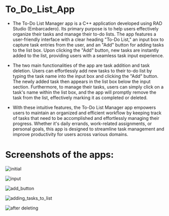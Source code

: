 # To_Do_List_App

- The To-Do List Manager app is a C++ application developed using RAD Studio (Embarcadero). Its primary purpose is to help users effectively organize their tasks and manage their to-do lists. The app features a user-friendly interface with a clear heading "To-Do List," an input box to capture task entries from the user, and an "Add" button for adding tasks to the list box. Upon clicking the "Add" button, new tasks are instantly added to the list, providing users with a seamless task input experience.

- The two main functionalities of the app are task addition and task deletion. Users can effortlessly add new tasks to their to-do list by typing the task name into the input box and clicking the "Add" button. The newly added task then appears in the list box below the input section. Furthermore, to manage their tasks, users can simply click on a task's name within the list box, and the app will promptly remove the task from the list, effectively marking it as completed or deleted.

- With these intuitive features, the To-Do List Manager app empowers users to maintain an organized and efficient workflow by keeping track of tasks that need to be accomplished and effortlessly managing their progress. Whether it's daily errands, work-related assignments, or personal goals, this app is designed to streamline task management and improve productivity for users across various domains.



# Screenshots of the apps:


![initial](https://github.com/MohnishKarthikeyan/To_Do_List_App/assets/94187409/d8a01b87-bb31-4d6c-88b3-b25838bc9565)


![input](https://github.com/MohnishKarthikeyan/To_Do_List_App/assets/94187409/1d0832d9-ebb3-4632-944c-2e2dd5d9a4f3)


![add_button](https://github.com/MohnishKarthikeyan/To_Do_List_App/assets/94187409/13bebe06-f2a2-41d4-be67-37b52e40e46e)


![adding_tasks_to_list](https://github.com/MohnishKarthikeyan/To_Do_List_App/assets/94187409/8ef2aa9e-b247-4128-b4ca-99ed233882ca)


![after deleting](https://github.com/MohnishKarthikeyan/To_Do_List_App/assets/94187409/65ec0e37-76df-44ad-8278-433fd4fb9072)

